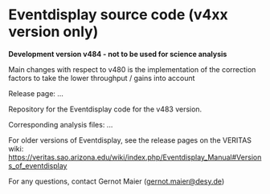# Eventdisplay source code (v4xx version only)

**Development version v484 - not to be used for science analysis**

Main changes with respect to v480 is the implementation of the correction factors to take the lower throughput / gains into account

Release page: ...

Repository for the Eventdisplay code for the v483 version. 

Corresponding analysis files: ...


For older versions of Eventdisplay, see the release pages on the VERITAS wiki:
https://veritas.sao.arizona.edu/wiki/index.php/Eventdisplay_Manual#Versions_of_eventdisplay

For any questions, contact Gernot Maier (gernot.maier@desy.de)
